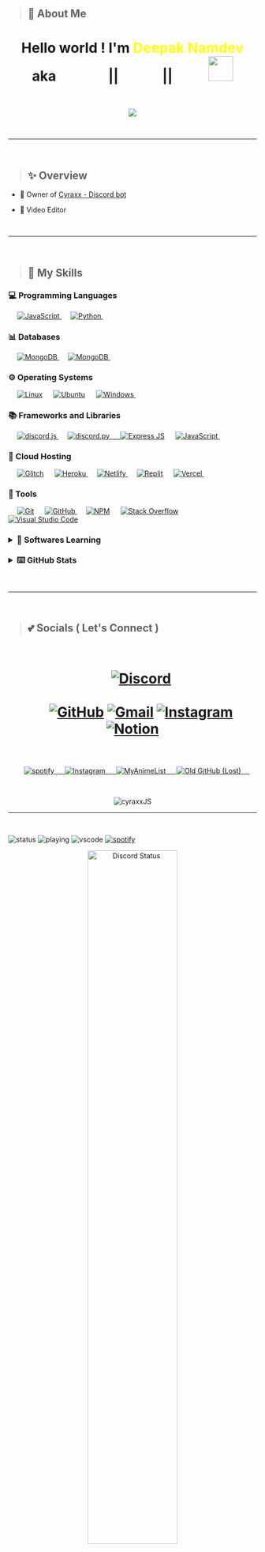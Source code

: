 > ## 👤 About Me

<h1 align="center">
Hello world ! I'm <span style="color:yellow;">Deepak Namdev</span><br>aka <span style="color:white;">cyraxx</span> || <span style="color:white;">Zimix</span> || <span style="color:white;">rexc  </span><img  src="https://cdn.discordapp.com/emojis/627547441314660367.gif"  width="50">
</h1>
<br>

<p  align="center">
<a  href="https://github.com/cyr4xx69"><img  src="https://readme-typing-svg.herokuapp.com?font=Poppins&size=30&duration=3200&pause=9000&color=cc00ff&center=true&width=500&height=50&lines=Computer+Science;JavaScript+/+Python;Always+Learning;Self+Taught;Seeking+new+experiences;Practicing+Gratitude;"></a>
</p>
<br>
<hr/>
<br>

<!-- SKILLS -->

> ## ✨ Overview

- 👑 Owner of [Cyraxx - Discord bot](https://top.gg/bot/546388840235925524)

- 👀 Video Editor

<!-- todo -->

<br>
<hr/>
<!-- PROGRAMMING LANGUAGES -->
<br>

> ## 🔰 My Skills

### 💻 Programming Languages

  <p align="left">
  &emsp;
    <a href="https://developer.mozilla.org/en-US/docs/Web/JavaScript" target="_blank"> 
     <img alt="JavaScript" src="https://img.shields.io/badge/javascript-FFC000?style=for-the-badge&logo=javascript&logoColor=white">
   </a> 
  &emsp;
      <a href="https://www.https://www.python.org/" target="_blank"> 
     <img alt="Python" src="https://img.shields.io/badge/python-%23007ACC.svg?style=for-the-badge&logo=python&logoColor=white">
   </a>
   &emsp;

<!-- DATABASES -->

### 📊 Databases

  <p align="left">
  &emsp;
      <a href="https://mongodb.com/" target="_blank"> 
     <img alt="MongoDB" src="https://img.shields.io/badge/MongoDB-%234ea94b.svg?style=for-the-badge&logo=mongodb&logoColor=white">
  </a>
  &emsp;
      <a href="https://https://www.postgresql.org/" target="_blank"> 
     <img alt="MongoDB" src="https://img.shields.io/badge/postgres-%23316192.svg?style=for-the-badge&logo=postgresql&logoColor=white">
  </a>
  &emsp;
  </p>

<!-- OPRATING SYSTEMS -->

### ⚙️ Operating Systems

  <p align="left">
  &emsp;
    <a href="#"><img alt="Linux" src="https://img.shields.io/badge/Linux-FCC624?style=for-the-badge&logo=linux&logoColor=black"></a>
      &emsp;
    <a href="#"><img alt="Ubuntu" src="https://img.shields.io/badge/Ubuntu-E95420?style=for-the-badge&logo=ubuntu&logoColor=white"></a>
  &emsp;
<a href="https://www.microsoft.com/en-in/windows" target="_blank">
<img alt="Windows" src="https://img.shields.io/badge/Windows-0078D6?style=for-the-badge&logo=windows&logoColor=white">
</a>
  &emsp;
    </p>

<!-- LIBRARIES -->

### 📚 Frameworks and Libraries

  <p align="left">
    &emsp;
      <a href="https://discord.js.org/" target="_blank"> 
     <img alt="discord.js" src="https://img.shields.io/badge/discord.js-5865F2?style=for-the-badge&logo=discord&logoColor=black">
  </a>
    &emsp;
          <a href="https://discordpy.readthedocs.io/en/stable/" target="_blank"> 
     <img alt="discord.py" src="https://img.shields.io/badge/discord.py-blue?style=for-the-badge&logo=discord&logoColor=black">
    &emsp;
    </a>
      <a href="https://expressjs.com/"><img alt="Express JS" src="https://img.shields.io/badge/Express.js-000000?style=for-the-badge&logo=express&logoColor=white"></a> 
    &emsp;
    <a href="https://nodejs.org/en/" target="_blank"> 
     <img alt="JavaScript" src="https://img.shields.io/badge/node.js-6DA55F?style=for-the-badge&logo=node.js&logoColor=white">
   </a> 
    &emsp;
  </p>

<!-- HOSTING -->

### 🔄 Cloud Hosting

  <p align="left">
   &emsp;
    <a href="https://glitch.com/"><img alt="Glitch" src="https://img.shields.io/badge/glitch-3333FF?style=for-the-badge&logo=glitch&logoColor=white"></a>
  &emsp;
    <a href="https://heroku.com/" target="_blank"> 
     <img alt="Heroku" src="https://img.shields.io/badge/heroku-%23430098.svg?style=for-the-badge&logo=heroku&logoColor=white">
   </a> 
   &emsp;
      <a href="https://netlify.com/" target="_blank"> 
     <img alt="Netlify" src="https://img.shields.io/badge/netlify-%23000000.svg?style=for-the-badge&logo=netlify&logoColor=#00C7B7">
  </a>
   &emsp;
    <a href="https://replit.com/"><img alt="Replit" src="https://img.shields.io/badge/replit-F26207?style=for-the-badge&logo=Replit&logoColor=white"></a>
  &emsp;
      <a href="https://vercel.com/" target="_blank"> 
     <img alt="Vercel" src="https://img.shields.io/badge/vercel-%23000000.svg?style=for-the-badge&logo=vercel&logoColor=#00C7B7">
  </a>
  &emsp;
  </p>

<!-- TOOLS AND SOFTWARES -->

### 🏫 Tools

  <p align="left">
  &emsp;
    <a href="#"><img alt="Git" src="https://img.shields.io/badge/Git-F05032?style=for-the-badge&logo=git&logoColor=white"></a>
    &emsp;
    <a href="https://github.com/" target="_blank">
    <img alt="GitHub" src="https://img.shields.io/badge/github-%23121011.svg?style=for-the-badge&logo=github&logoColor=white">
    </a>
    &emsp;
    <a href="https://www.npmjs.com/"><img alt="NPM" src ="https://img.shields.io/badge/npm-CB3837?style=for-the-badge&logo=npm&logoColor=white"/></a>
    </a>
    &emsp;
    <a href="#"><img alt="Stack Overflow" src="https://img.shields.io/badge/Stack_Overflow-FE7A16?style=for-the-badge&logo=stack-overflow&logoColor=white"></a>
      &emsp;
    <a href="#"><img alt="Visual Studio Code" src="https://img.shields.io/badge/Visual_Studio_Code-0078D4?style=for-the-badge&logo=visual%20studio%20code&logoColor=white"></a>
  &emsp;
</p>

<h3>
<details> 
  <summary><b>🌱 Softwares Learning </b></summary>
  <br/>
  <p align="left">
  &emsp; 
  <a href="https://www.cprogramming.com/" target="_blank"> 
    <img alt="C" src="https://img.shields.io/badge/C-00599C?style=for-the-badge&logo=c&logoColor=white">
  </a> 
    &emsp;
  <a href="https://www.w3schools.com/css/" target="_blank">
    <img alt="CSS" src="https://img.shields.io/badge/CSS-239120?&style=for-the-badge&logo=css3&logoColor=white">
  </a> 
    &emsp; 
  <a href="https://www.w3.org/html/" target="_blank"> 
   <img alt="HTML" src="https://img.shields.io/badge/HTML5-E34F26?style=for-the-badge&logo=html5&logoColor=white">
  </a>   
  &emsp;
  <a href="https://www.tutorialspoint.com/typescript/index.htm" target="_blank"> 
    <img alt="TypeScript" src="https://img.shields.io/badge/TypeScript-007ACC?style=for-the-badge&logo=typescript&logoColor=white">
  </a> 
   &emsp;
    <a href="https://reactjs.org/"><img alt="React JS" src ="https://img.shields.io/badge/React-20232A?style=for-the-badge&logo=react&logoColor=61DAFB"></a>
  &emsp;
    <a href="https://www.adobe.com/in/products/premiere.html" target="_blank"> 
   <img alt="Adobe Premiere Pro" src="https://img.shields.io/badge/Adobe%20Premiere%20Pro-9999FF?style=for-the-badge&logo=Adobe%20Premiere%20Pro&logoColor=white"/>
   &emsp;
    <a href="#"><img alt="Amazon AWS" src="https://img.shields.io/badge/Amazon AWS-{232F3E}?style=for-the-badge&logo=amazonaws&logoColor=white"></a>
  &emsp;
  </a>
    &emsp;
</p>
</details>
<br/>

<!-- GITHUB STATS -->
<details> 
  <summary><b>⌨️ GitHub Stats</b></summary>
  <br/>
  <p align="center">
    <a href="https://github.com/anuraghazra/github-readme-stats"><img alt="cyraxx's Github Stats" src="https://github-readme-stats.vercel.app/api?username=cyr4xx69&show_icons=true&count_private=true&theme=midnight-purple" height="192px"/></a>
<br/>
<!-- MOST USED LANGUAGE -->
  &nbsp;
	  <img src="https://github-readme-stats.vercel.app/api/top-langs?username=cyr4xx69&show_icons=true&locale=en&layout=compact&theme=midnight-purple" alt="cyr4xx69JS" height="128px"/>
  <br/>
  </p>
</details>
</h3>
<br/>

<hr/>
<br>
<!-- SOCIALS -->

> ## 💕 Socials ( Let's Connect )

 <h1>
<p align="center">
  <br>
         &emsp;
         <a href=" https://discord.gg/PYxf8YS" target="_blank">
      <img src="https://img.shields.io/badge/Discord-7289DA?style=for-the-badge&logo=discord&logoColor=white" alt="Discord"/></a>
<br>
<br>
  &emsp;
	<a href="https://github.com/cyr4xx69/"><img src="https://img.icons8.com/clouds/50/github.png" alt="GitHub"/></a>
	<a href="mailto:teamgalaxy479@gmail.com"><img src="https://img.icons8.com/clouds/50/gmail.png" alt="Gmail"/></a>
	<a href="https://www.instagram.com/rexc.zh/"><img src="https://img.icons8.com/clouds/50/instagram.png" alt="Instagram"/></a>
	<!-- a href="https://myanimelist.net/profile/cyr4xx69"><img src="https://img.icons8.com/clouds/50/myanimelist.png" alt="MyAnimeList"/></a -->
	<a href="https://myanimelist.net/profile/cyr4xx69"><img src="https://img.icons8.com/clouds/50/notion.png" alt="Notion"/></a>
   </h1>
<br>
  
<p align="center">
    &emsp;
        <a href="https://open.spotify.com/user/zsgafmwkh29n1ko06sw77ggdc?si=2CrlxKDFQnaDVYjcOVSmQQ&utm_source=copy-link&dl_branch=1.__&nd=1" target="_blank">
        <img alt="spotify" src="https://img.shields.io/badge/spotify-1DB954.svg?style=for-the-badge&logo=spotify&logoColor=white">
    &emsp;
        <a href="https://www.instagram.com/notcyraxx/" target="_blank">
        <img alt="Instagram" src="https://img.shields.io/badge/Instagram (Alt)-E4405F.svg?style=for-the-badge&logo=instagram&logoColor=white">
    &emsp;
        <a href="https://myanimelist.net/profile/cyr4xx69" target="_blank">
        <img alt="MyAnimeList" src="https://img.shields.io/badge/myanimelist-2E51A2.svg?style=for-the-badge&logo=myanimelist&logoColor=white">
    &emsp;
        <a href="https://github.com/cyraxxPy" target="_blank">
        <img alt="Old GitHub (Lost)" src="https://img.shields.io/badge/GitHub (Lost)-181717.svg?style=for-the-badge&logo=github&logoColor=white">
    &emsp;
    </a>
    </p>
</p>

<!-- PROFILE VIEWS -->
<br>
<p  align="center">
<img src="https://komarev.com/ghpvc/?username=cyr4xx69&label=Profile%20views&color=cc00ff&style=for-the-badge" alt="cyraxxJS" />
</p>
<hr/>
<br>


![status](https://dev.discordprofiles.me/badge/status/510096668633464843?simple=true)
![playing](https://dev.discordprofiles.me/badge/playing/510096668633464843)
![vscode](https://dev.discordprofiles.me/badge/vscode/510096668633464843)
[![spotify](https://dev.discordprofiles.me/badge/spotify/510096668633464843)](https://dev.discordprofiles.me/openspotify/510096668633464843)<!-- INTRO AND IMAGE -->

<p  align="center">
<a  href="https://discord.com/users/510096668633464843"  target="_blank">

<img  width="60%"  align="center"  alt="Discord Status"  src="https://lanyard.cnrad.dev/api/510096668633464843?theme=dark&bg=26002f&borderRadius=10px&idleMessage=Prolly%20doing%20something.">

</a>
</p>
<br>
<hr/>

- Special mentions : [roicer](https://github.com/drnumber1)
- #todo : xyz
- Last edit : 12.04.23

